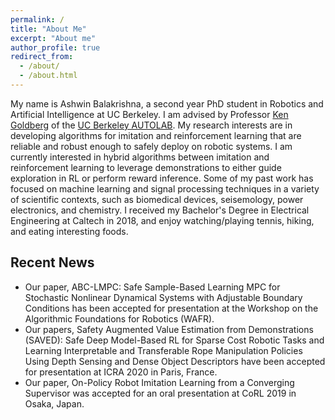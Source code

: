 ```yaml
---
permalink: /
title: "About Me"
excerpt: "About me"
author_profile: true
redirect_from: 
  - /about/
  - /about.html
---
```


My name is Ashwin Balakrishna, a second year PhD student in Robotics and Artificial Intelligence at UC Berkeley.
I am advised by Professor [Ken Goldberg](http://goldberg.berkeley.edu/) of the [UC Berkeley AUTOLAB](http://autolab.berkeley.edu/). My research interests are in developing algorithms for imitation and reinforcement learning 
that are reliable and robust enough to safely deploy on robotic systems. I am currently interested in hybrid algorithms between imitation and reinforcement learning to leverage demonstrations to either guide exploration in RL or perform reward inference. Some of my past work has focused on machine learning and signal processing techniques in a variety of scientific contexts, such as biomedical devices, seisemology, power electronics, and chemistry. I received my Bachelor's Degree in Electrical Engineering at Caltech in 2018, and enjoy watching/playing tennis, hiking, and eating interesting foods.

Recent News
------
* Our paper, ABC-LMPC: Safe Sample-Based Learning MPC for Stochastic Nonlinear Dynamical Systems with Adjustable Boundary Conditions has been accepted for presentation at the Workshop on the Algorithmic Foundations for Robotics (WAFR).
* Our papers, Safety Augmented Value Estimation from Demonstrations (SAVED): Safe Deep Model-Based RL for Sparse Cost Robotic Tasks and Learning Interpretable and Transferable Rope Manipulation Policies Using Depth Sensing and Dense Object Descriptors have been accepted for presentation at ICRA 2020 in Paris, France.
* Our paper, On-Policy Robot Imitation Learning from a Converging Supervisor was accepted for an oral presentation at CoRL 2019 in Osaka, Japan.
